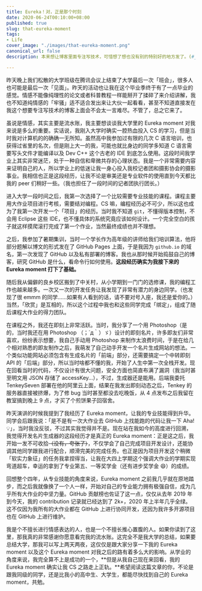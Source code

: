 ```yaml
---
title: Eureka！对，正是那个时刻
date: 2020-06-24T00:10:00+08:00
published: true
slug: that-eureka-moment
tags:
- Life
cover_image: "./images/that-eureka-moment.png"
canonical_url: false
description: 本来想让博客里面专注写技术，可惜想了想也没有别的特别好的地方发了。(#_<-) 大伙看个乐呵好啦~

---
```


昨天晚上我们松散的大学班级在腾讯会议上结束了大学最后一次「班会」，很多人也可能是最后一次「见面」。昨天的活动也让我在这个毕业季终于有了一点毕业的感觉。情感不能像纯理性的论文或者科普教程一样能掰开了揉碎了来介绍讲解，我也不知道纯情感的「牢骚」适不适合发出来让大伙一起看看，甚至不知道直接发在我这个想要专注写技术的博客上面会不会太一言难尽。不管了，总之它来了。

虽说是情感，其实主要是流水账，我主要想谈谈我大学里的 Eureka moment 对我来说是多么的重要。实话说，我刚入大学时确实一腔热血投入 CS 的学习，但是当时我对计算机的的确确一无所知。虽然高中我参加过有限的几次 C 语言培训，也获得过省里的名次，但是刚上大一的我，可能也就比身边的同学多知道 C 语言需要写头文件才能编译以及 Dev C++ 这个古老的 IDE 到底怎么使用。这段时间我学业上其实非常迷茫，处于一种自信和卑微共存的心理状态。我是一个非常需要内容来证明自己的人，所以学业上的低迷让我一身心投入我校记者团和摄影协会的摄影事业。我相信也正是这段经历，让我不论是审美还是专业软件的使用直到今天都比我的 peer 们稍好一些。（我也担任了一段时间的记者团执行团长。）

进入大学一段时间之后，我第一次选择了一个比较需要专业技能的课程。课程主要用大作业项目进行考核，需要结对编程。CS 嘛，编程经历必不可少，所以这也成为了我第一次开发一个「项目」的经历。当时我不知道 `git`，不懂得版本控制，不会用 Eclipse 这些 IDE，也不懂具体的系统究竟应该如何设计。一个完全空白的孩子就这样摸爬滚打完成了第一个作业，当然最终成绩也并不理想。

之后，我参加了暑期集训，当时一个学长作为高年级的讲师给我们培训算法，他将部分题解以博文的形式发在了 GitHub Pages 上面，于是我因为 `github.io` 的域名，第一次发现了 GitHub 以及私有部署的博客。我也从那时候开始捣鼓自己的博客，研究 GitHub 是什么，看命令行如何使用。**这段经历确实为我接下来的 Eureka moment 打下了基础。**

随后我从偏僻的良乡校区搬到了中关村，从小学期到一门门的选修课，我的编程工作也越来越多。一次又一次的开发任务让我发现了非常有潜力的身边同学。（也发现了很 emmm 的同学……如果有人看到的话，请不要对号入座，我还是爱你的。）当然，「欣赏」是互相的，所以这个过程中我也和这些同学完成「绑定」，组成了随后课程大作业的得力团队。

在课程之外，我还在即刻上非常活跃。当时，我分享了一个用 Photoshop（是的，当时我还在用 Photoshop （；´д｀）ゞ）设计的即刻名片，许多即友们非常喜欢，纷纷表示想要，我自己手动用 Photoshop 来制作太浪费时间，于是在给几个相对熟悉的即友制作之后，我萌发了自己动手开发一个名片生成网站的想法。一个类似功能网站必须包含有生成名片的「前端」部分，还需要搞定一个中转即刻 API 的「后端」部分，所以当时啥都不懂的我，开始了人生中第一次全栈开发。现在回看当时的代码，不仅设计有很大问题，安全方面也简直布满了漏洞（我当时甚至明文用 JSON 存储了 accessKey…），不过，生成器还是能用。后端我委托 TenkeySeven 部署在他的阿里云上面，结果在我发出即刻动态之后，Tenkey 的服务器直接被挤爆，为了修 bug 当时甚至都没去吃晚饭，从 4 点发布之后我留在教室搞到晚上 9 点，才买了个煎饼果子回宿舍。

昨天演讲的时候我提到了我经历了 Eureka moment，让我的专业技能得到升华。同学会后跟我说：「是不是有一次大作业去 GitHub 上找能跑的代码让我一下 Aha! 💡」，当时我没反驳，不过其实我觉得并不是。现在站在我如今的高度进行回溯，我觉得开发名片生成器的这段经历才是真正的 Eureka moment：正是这之后，我开始一发不可收拾~~（没有，夸张了）~~，不仅学会了自己完成项目开发设计，还能协调其他同学跟我进行配合，顺滑完美的完成任务。也正是因为项目开发这个稍微「软实力象征」的任务我拿捏得当，让我在大四上学期这个强调大作业的学期实现弯道超车，幸运的拿到了专业第五、一等奖学金（还有进步奖学金 😄）的成绩。

回想整个四年，从专业技能的角度来说，Eureka moment 之前我几乎就在原地踏步，而之后我就像换了一个人一样，开始对自己的专业能力拥有极强自信，成为几乎所有大作业的中坚力量。GitHub 贡献榜也佐证了这一点，仅仅从去年 2019 年到今天，我的 contribution 记录就已经达到了 2k+，2020 年上半年几乎全绿。这不仅因为我所有的大作业都在 GitHub 上进行协同开发，还因为我许多开源项目也在 GitHub 上进行维护。

我是个不擅长进行情感表达的人，也是一个不擅长推心置腹的人。如果你读到了这里，那我真的非常感谢你愿意看完我的流水账。这完全不是我大学的总结，如果要总结大学，那我可以写上两天两夜，这仅仅是跟大家分享一下我的 Eureka moment 以及这个 Eureka moment 对我之后的路有着多么大的影响。从学业的角度来说，我完全算不上是成功的一个，**但是从我自己现在来回看，我的 Eureka moment 确实让我 CS 之路走上正轨。**希望阅读这篇文章的你，不论是跟我同级的同学，还是比我小的高中生、大学生，都能尽快找到自己的 Eureka moment，共勉。
